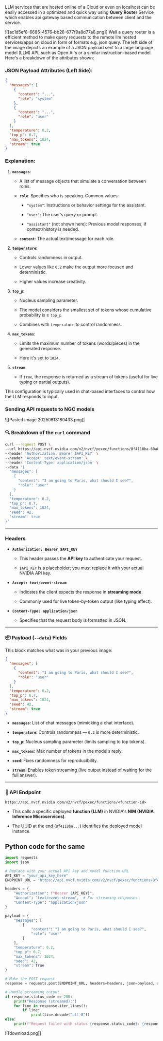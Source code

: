 
LLM services that are hosted online of a Cloud or even on localhost can be easily accessed in a optimized and quick way using **Query Router** Service which enables api gateway based communication between client and the service.

![[ac1d5ef8-6685-4576-bb28-677f9a8d77a8.png]]
Well a query router is a efficient method to make query requests to the remote llm hosted services/apps on cloud in form of formats e.g. json query.
The left side of the image depicts an example of a JSON payload sent to a large language model (LLM) API, such as Open AI's or a similar instruction-based model. Here's a breakdown of the attributes shown:

### JSON Payload Attributes (Left Side):

```json
{
  "messages": [
    {
      "content": "...",
      "role": "system"
    },
    {
      "content": "...",
      "role": "user"
    }
  ],
  "temperature": 0.2,
  "top_p": 0.7,
  "max_tokens": 1024,
  "stream": true
}
```

### Explanation:

1. **`messages`**:
    
    - A list of message objects that simulate a conversation between roles.
        
    - **`role`**: Specifies who is speaking. Common values:
        
        - `"system"`: Instructions or behavior settings for the assistant.
            
        - `"user"`: The user’s query or prompt.
            
        - `"assistant"` (not shown here): Previous model responses, if context/history is needed.
            
    - **`content`**: The actual text/message for each role.
        
2. **`temperature`**:
    
    - Controls randomness in output.
        
    - Lower values like `0.2` make the output more focused and deterministic.
        
    - Higher values increase creativity.
        
3. **`top_p`**:
    
    - Nucleus sampling parameter.
        
    - The model considers the smallest set of tokens whose cumulative probability is ≥ `top_p`.
        
    - Combines with `temperature` to control randomness.
        
4. **`max_tokens`**:
    
    - Limits the maximum number of tokens (words/pieces) in the generated response.
        
    - Here it's set to `1024`.
        
5. **`stream`**:
    
    - If `true`, the response is returned as a stream of tokens (useful for live typing or partial outputs).
        

This configuration is typically used in chat-based interfaces to control how the LLM responds to input.

### Sending API requests to NGC models

![[Pasted image 20250613180433.png]]

### 🔍 **Breakdown of the `curl` command**

```bash
curl --request POST \
--url https://api.nvcf.nvidia.com/v2/nvcf/pexec/functions/8f4118ba-60a8-4e6b-8574-e38a4067a4a3 \
--header 'Authorization: Bearer $API_KEY' \
--header 'Accept: text/event-stream' \
--header 'Content-Type: application/json' \
--data '{
  "messages": [
    {
      "content": "I am going to Paris, what should I see?",
      "role": "user"
    }
  ],
  "temperature": 0.2,
  "top_p": 0.7,
  "max_tokens": 1024,
  "seed": 42,
  "stream": true
}'
```

---

###  **Headers**

- **`Authorization: Bearer $API_KEY`**
    
    - This header passes the **API key** to authenticate your request.
        
    - `$API_KEY` is a placeholder; you must replace it with your actual NVIDIA API key.
        
- **`Accept: text/event-stream`**
    
    - Indicates the client expects the response in **streaming mode**.
        
    - Commonly used for live token-by-token output (like typing effect).
        
- **`Content-Type: application/json`**
    
    - Specifies that the request body is formatted in JSON.
        

---

### 📦 **Payload (`--data`) Fields**

This block matches what was in your previous image:

```json
{
  "messages": [
    {
      "content": "I am going to Paris, what should I see?",
      "role": "user"
    }
  ],
  "temperature": 0.2,
  "top_p": 0.7,
  "max_tokens": 1024,
  "seed": 42,
  "stream": true
}
```

- **`messages`**: List of chat messages (mimicking a chat interface).
    
- **`temperature`**: Controls randomness — `0.2` is more deterministic.
    
- **`top_p`**: Nucleus sampling parameter (limits sampling to top tokens).
    
- **`max_tokens`**: Max number of tokens in the model’s reply.
    
- **`seed`**: Fixes randomness for reproducibility.
    
- **`stream`**: Enables token streaming (live output instead of waiting for the full answer).
    

---

### 📌 API Endpoint

```
https://api.nvcf.nvidia.com/v2/nvcf/pexec/functions/<function-id>
```

- This calls a specific deployed **function (LLM)** in NVIDIA's **NIM (NVIDIA Inference Microservices)**.
    
- The UUID at the end (`8f4118ba...`) identifies the deployed model instance.
    

## Python code for the same

```python
import requests
import json

# Replace with your actual API key and model function URL
API_KEY = "your_api_key_here"
ENDPOINT_URL = "https://api.nvcf.nvidia.com/v2/nvcf/pexec/functions/8f4118ba-60a8-4e6b-8574-e38a4067a4a3"

headers = {
    "Authorization": f"Bearer {API_KEY}",
    "Accept": "text/event-stream",  # For streaming responses
    "Content-Type": "application/json"
}

payload = {
    "messages": [
        {
            "content": "I am going to Paris, what should I see?",
            "role": "user"
        }
    ],
    "temperature": 0.2,
    "top_p": 0.7,
    "max_tokens": 1024,
    "seed": 42,
    "stream": True
}

# Make the POST request
response = requests.post(ENDPOINT_URL, headers=headers, json=payload, stream=True)

# Handle streaming output
if response.status_code == 200:
    print("Response (streamed):")
    for line in response.iter_lines():
        if line:
            print(line.decode("utf-8"))
else:
    print(f"Request failed with status {response.status_code}: {response.text}")

```
![[download.png]]